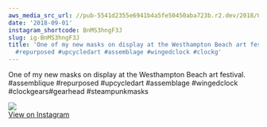 ```yaml
---
aws_media_src_url: //pub-5541d2355e6941b4a5fe50450aba723b.r2.dev/2018/09/2018-09-01_17-36-22_UTC.jpg
date: '2018-09-01'
instagram_shortcode: BnMS3hngF3J
slug: ig-BnMS3hngF3J
title: 'One of my new masks on display at the Westhampton Beach art festival. #assemblique
  #repurposed #upcycledart #assemblage #wingedclock #clockg'
---
```


One of my new masks on display at the Westhampton Beach art festival. #assemblique #repurposed #upcycledart #assemblage #wingedclock #clockgears#gearhead #steampunkmasks 

![](//pub-5541d2355e6941b4a5fe50450aba723b.r2.dev/2018/09/2018-09-01_17-36-22_UTC.jpg)   
[View on Instagram](https://www.instagram.com/p/BnMS3hngF3J/)